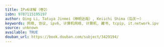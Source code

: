 ```yaml
---
title: IPv6详解（卷2）
isbn: 9787115195197
author: Qing Li, Tatuya Jinmei（神明达哉）, Keiichi Shima（岛庆一）
keywords: 网络, 协议, ipv6, 计算机网络, 计算机, 藏书, tcpip, it.network.ipv6
source: unknown
available: TRUE
douban_url: https://book.douban.com/subject/3429194/
---
```

